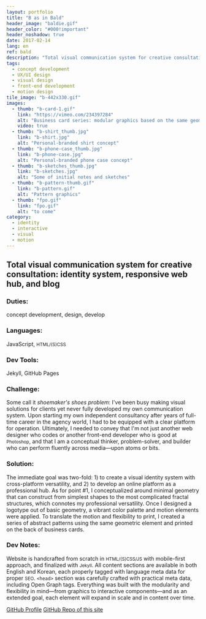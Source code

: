 ```yaml
---
layout: portfolio
title: "B as in Bald"
header_image: "baldie.gif"
header_color: "#000!important"
header_noshadow: true
date: 2017-02-14
lang: en
ref: bald
description: "Total visual communication system for creative consultation: identity system, responsive web hub, and blog"
tags:
  - concept development
  - UX/UI design
  - visual design
  - front-end development
  - motion design
tile_image: "b-442x330.gif"
images:
  - thumb: "b-card-1.gif"
    link: "https://vimeo.com/234397284"
    alt: "Business card series: modular graphics based on the same geometry as the logo"
    video: true
  - thumb: "b-shirt_thumb.jpg"
    link: "b-shirt.jpg"
    alt: "Personal-branded shirt concept"
  - thumb: "b-phone-case_thumb.jpg"
    link: "b-phone-case.jpg"
    alt: "Personal-branded phone case concept"
  - thumb: "b-sketches_thumb.jpg"
    link: "b-sketches.jpg"
    alt: "Some of initial notes and sketches"
  - thumb: "b-pattern-thumb.gif"
    link: "b-pattern.gif"
    alt: "Pattern graphics"
  - thumb: "fpo.gif"
    link: "fpo.gif"
    alt: "to come"
category:
  - identity
  - interactive
  - visual
  - motion
---
```

<section class="project-summary">
  <h1>Total visual communication system for creative consultation: identity system, responsive web hub, and blog</h1>
  <section class="info">
    <h3>Duties:</h3>
    <p>concept development, design, develop</p>
  </section>
  <section class="info">
    <h3>Languages:</h3>
    <p>JavaScript, <small>HTML/(S)CSS</small></p>
  </section>
  <section class="info">
    <h3>Dev Tools:</h3>
    <p>Jekyll, GitHub Pages</p>
  </section>
  <section class="info">
    <h3>Challenge:</h3>
    <p>Some call it <em>shoemaker's shoes problem</em>: I've been busy making visual solutions for clients yet never fully developed my own communication system. Upon starting my own independent consultancy after years of full-time career in the agency world, I had to be equipped with a clear platform for operation. Ultimately, I needed to convey that I'm not just another web designer who codes or another front-end developer who is good at <small>Photoshop</small>, and that I am a conceptual thinker, problem-solver, and builder who can perform fluently across media&mdash;upon atoms or bits.
    </p>
  </section>
  <section class="info">
    <h3>Solution:</h3>
    <p>The immediate goal was two-fold: 1) to create a visual identity system with cross-platform versatility, and 2) to develop an online platform as a professional hub. As for point #1, I conceptualized around minimal geometry that can construct from simplest shapes to the most complicated fractal structures, which connotes my professional versatility. Once I designed a logotype out of basic geometry, a vibrant color palette and motion elements were applied. To translate the motion and flexibility to print, I created a series of abstract patterns using the same geometric element and printed on the back of business cards.
    </p>
  </section>
  <section class="info">
    <h3>Dev Notes:</h3>
    <p>Website is handcrafted from scratch in <small>HTML/(S)CSS/JS</small> with mobile-first approach, and finalized with <small>Jekyll</small>. All content sections are available in both English and Korean, each properly tagged with language meta data for proper <small>SEO</small>. <code>&lt;head&gt;</code> section was carefully crafted with practical meta data, including Open Graph tags. Everything was built with the modularity and flexibility in mind&mdash;from graphics to interactive components&mdash;and as an extended goal, each element will expand in scale and in content over time.
    </p>
  </section>
</section>
<div class="buttons">
  <span class="unselectable">
  <a href="https://github.com/baadaa/" title="GitHub Profile" target="_blank">GitHub Profile</a></span>
  <span class="unselectable"><a href="https://github.com/baadaa/b-as-in-bald/" title="GitHub repo of this site" target="_blank">GitHub Repo of this site</a></span>
</div>
